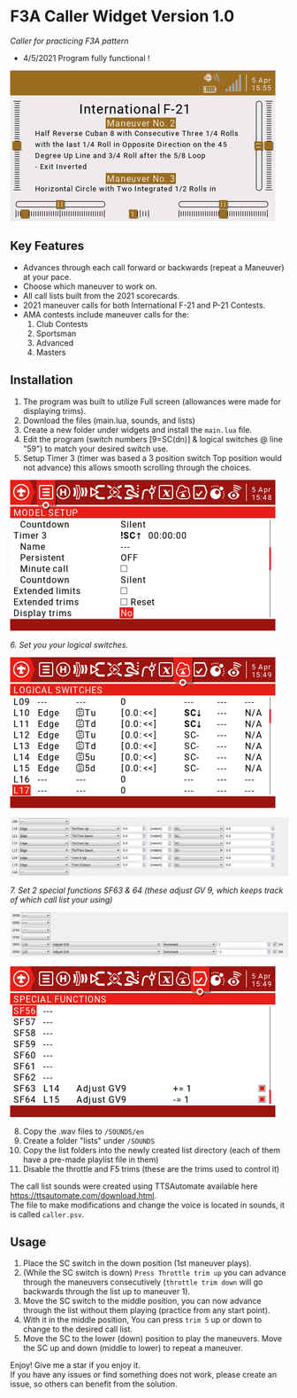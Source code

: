 F3A Caller Widget Version 1.0
===========
*Caller for practicing F3A pattern*   
* 4/5/2021 Program fully functional !   
   
![Screenshot](Screenshots/p-21.png)   

Key Features
----------------
* Advances through each call forward or backwards (repeat a Maneuver) at your pace.   
* Choose which maneuver to work on.   
* All call lists built from the 2021 scorecards.     
* 2021 maneuver calls for both International F-21 and P-21 Contests.  
* AMA contests include maneuver calls for the:  
  1. Club Contests   
  2. Sportsman   
  3. Advanced   
  4. Masters   


Installation
-----------------
1.  The program was built to utilize Full screen (allowances were made for displaying trims).   
2.  Download the files (main.lua, sounds, and lists)
3.  Create a new folder under widgets and install the `main.lua` file.   
4.  Edit the program (switch numbers [9=SC(dn)] & logical switches @ line "59") to match your desired switch use.   
5.  Setup Timer 3 (timer was based a 3 position switch Top position would not advance) this allows smooth scrolling through the choices.   
   
![Timer](Screenshots/timer3.png)    
   
*6.  Set you your logical switches.*    
   
![Radio LS](Screenshots/x12ls.png)   
   
![Companion LS](Screenshots/compls.PNG)     
   
*7.  Set 2 special functions SF63 & 64 (these adjust GV 9, which keeps track of which call list your using)*   
    
![Companion SF](Screenshots/compsf.PNG)      
   
![Radio SF](Screenshots/x12sf.png)   
   
8.  Copy the .wav files to `/SOUNDS/en`
9.  Create a folder "lists" under `/SOUNDS`  
10.  Copy the list folders into the newly created list directory (each of them have a pre-made playlist file in them)
11.  Disable the throttle and F5 trims (these are the trims used to control it)

The call list sounds were created using TTSAutomate available here https://ttsautomate.com/download.html.  
The file to make modifications and change the voice is located in sounds, it is called `caller.psv`.

Usage
-----------------
1.  Place the SC switch in the down position (1st maneuver plays).   
2.  (While the SC switch is down) `Press Throttle trim up` you can advance through the maneuvers consecutively (`throttle trim down` will go backwards through the list up to maneuver 1).   
3.  Move the SC switch to the middle position, you can now advance through the list without them playing (practice from any start point).   
4.  With it in the middle position, You can press `trim 5` up or down to change to the desired call list.    
5.  Move the SC to the lower (down) position to play the maneuvers.  Move the SC up and down (middle to lower) to repeat a maneuver.    
   
Enjoy!  Give me a star if you enjoy it.   
If you have any issues or find something does not work, please create an issue, so others can benefit from the solution.
